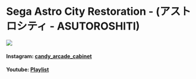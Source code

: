 # Sega Astro City Restoration - (アストロシティ - ASUTOROSHITI)

![](https://instagram.fvlc4-1.fna.fbcdn.net/v/t51.2885-15/e35/105991248_2645940742286326_7794032085619081013_n.jpg?_nc_ht=instagram.fvlc4-1.fna.fbcdn.net&_nc_cat=110&_nc_ohc=KGn31g248rYAX_6L__A&oh=74cfda37cc1e797953042f3d4cf9b303&oe=5F793801)

#### Instagram: [candy_arcade_cabinet](https://www.instagram.com/candy_arcade_cabinet) 
#### Youtube: [Playlist](https://www.youtube.com/watch?v=fyJroDi2xK4&list=PLNph7ndeSqE-dmXCzQLvBpqdX7xUeIWMq&index=2&t=0s)
